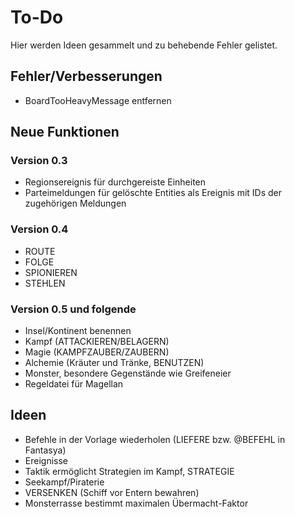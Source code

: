 # To-Do

Hier werden Ideen gesammelt und zu behebende Fehler gelistet.

## Fehler/Verbesserungen

- BoardTooHeavyMessage entfernen

## Neue Funktionen

### Version 0.3

- Regionsereignis für durchgereiste Einheiten
- Parteimeldungen für gelöschte Entities als Ereignis mit IDs der zugehörigen
  Meldungen
  
### Version 0.4

- ROUTE
- FOLGE
- SPIONIEREN
- STEHLEN

### Version 0.5 und folgende

- Insel/Kontinent benennen
- Kampf (ATTACKIEREN/BELAGERN)
- Magie (KAMPFZAUBER/ZAUBERN)
- Alchemie (Kräuter und Tränke, BENUTZEN)
- Monster, besondere Gegenstände wie Greifeneier
- Regeldatei für Magellan

## Ideen

- Befehle in der Vorlage wiederholen (LIEFERE bzw. @BEFEHL in Fantasya)
- Ereignisse
- Taktik ermöglicht Strategien im Kampf, STRATEGIE
- Seekampf/Piraterie
- VERSENKEN (Schiff vor Entern bewahren)
- Monsterrasse bestimmt maximalen Übermacht-Faktor
